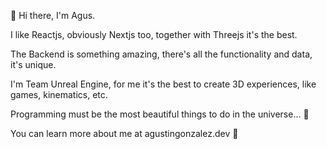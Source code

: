 🖖 Hi there, I'm Agus.

I like Reactjs, obviously Nextjs too, together with Threejs it's the best. 

The Backend is something amazing, there's all the functionality and data, it's unique. 

I'm Team Unreal Engine, for me it's the best to create 3D experiences, like games, kinematics, etc.

Programming must be the most beautiful things to do in the universe... 🌌

You can learn more about me at agustingonzalez.dev 🤛
